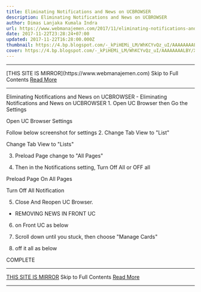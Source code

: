 ```yaml
---
title: Eliminating Notifications and News on UCBROWSER
description: Eliminating Notifications and News on UCBROWSER
author: Dimas Lanjaka Kumala Indra
url: https://www.webmanajemen.com/2017/11/eliminating-notifications-and-news-on.html
date: 2017-11-22T23:28:24+07:00
updated: 2017-11-22T16:28:00.000Z
thumbnail: https://4.bp.blogspot.com/-_kPiHEMi_LM/WhKCYvQz_uI/AAAAAAAALBY/XQhQggOobwQe8koB_YqLft3FeLj9jp8xgCEwYBhgL/s320/Screenshot_2017-11-20-15-17-10-330_com.UCMobile.intl.png
cover: https://4.bp.blogspot.com/-_kPiHEMi_LM/WhKCYvQz_uI/AAAAAAAALBY/XQhQggOobwQe8koB_YqLft3FeLj9jp8xgCEwYBhgL/s320/Screenshot_2017-11-20-15-17-10-330_com.UCMobile.intl.png
---
```


<hr/> [THIS SITE IS MIRROR](https://www.webmanajemen.com) Skip to Full Contents <a href="https://www.webmanajemen.com/2017/11/eliminating-notifications-and-news-on.html" rel="follow" class="button" id="read-more">Read More</a> <hr/> Eliminating Notifications and News on UCBROWSER - Eliminating Notifications and News on UCBROWSER 1. Open UC Browser then Go the Settings


Open UC Browser Settings

Follow below screenshot for settings
2. Change Tab View to "List"


Change Tab View to "Lists"

3. Preload Page change to "All Pages"


  

4. Then in the Notifications setting, Turn Off All or OFF all


Preload Page On All Pages



Turn Off All Notification

5. Close And Reopen UC Browser. 
* REMOVING NEWS IN FRONT UC
6. on Front UC as below

  

6. Scroll down until you stuck, then choose "Manage Cards"
7. off it all as below


COMPLETE <hr/> [THIS SITE IS MIRROR](https://www.webmanajemen.com) Skip to Full Contents <a href="https://www.webmanajemen.com/2017/11/eliminating-notifications-and-news-on.html" rel="follow" class="button" id="read-more">Read More</a> <hr/>